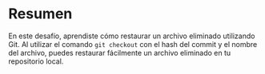 # Resumen

En este desafío, aprendiste cómo restaurar un archivo eliminado utilizando Git. Al utilizar el comando `git checkout` con el hash del commit y el nombre del archivo, puedes restaurar fácilmente un archivo eliminado en tu repositorio local.

